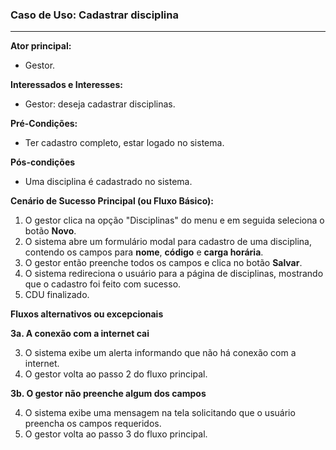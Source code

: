 ### Caso de Uso: Cadastrar disciplina
---
**Ator principal:** 
- Gestor.

**Interessados e Interesses:**
- Gestor: deseja cadastrar disciplinas.

**Pré-Condições:**
- Ter cadastro completo, estar logado no sistema.

**Pós-condições**
- Uma disciplina é cadastrado no sistema.

**Cenário de Sucesso Principal (ou Fluxo Básico):**

1. O gestor clica na opção "Disciplinas" do menu e em seguida seleciona o botão **Novo**. 
2. O sistema abre um formulário modal para cadastro de uma disciplina, contendo os campos para **nome**, **código** e **carga horária**.
3. O gestor então preenche todos os campos e clica no botão **Salvar**.
4. O sistema redireciona o usuário para a página de disciplinas, mostrando que o cadastro foi feito com sucesso.
5. CDU finalizado.

**Fluxos alternativos ou excepcionais**

**3a. A conexão com a internet cai**

3. O sistema exibe um alerta informando que não há conexão com a internet.
4. O gestor volta ao passo 2 do fluxo principal.

**3b. O gestor não preenche algum dos campos**

4. O sistema exibe uma mensagem na tela solicitando que o usuário preencha os campos requeridos.
5. O gestor volta ao passo 3 do fluxo principal.